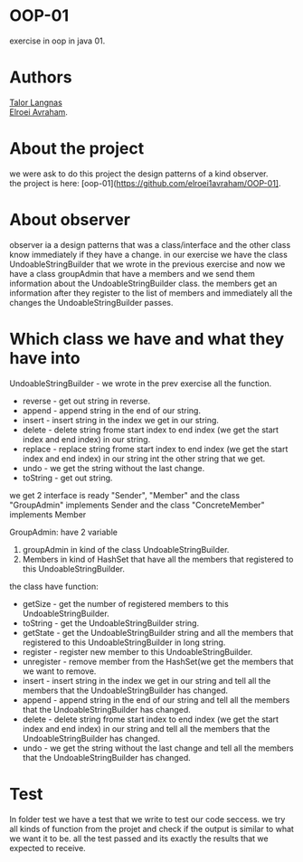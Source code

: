 # OOP-01
exercise in oop in java 01.

# Authors
[Talor Langnas](https://github.com/TalorLangnas)  
[Elroei Avraham](https://github.com/elroei1avraham).


# About the project
we were ask to do this project the design patterns of a kind observer.  
the project is here:  [oop-01](https://github.com/elroei1avraham/OOP-01].


# About observer
observer ia a design patterns that was a class/interface and the other class know immediately if they have a change.
in our exercise we have the class UndoableStringBuilder that we wrote in the previous exercise and now we have a class groupAdmin that have a members and we send them information about the UndoableStringBuilder class.
the members get an information after they register to the list of members and immediately all the changes the UndoableStringBuilder passes.


# Which class we have and what they have into
UndoableStringBuilder - we wrote in the prev exercise all the function.
 - reverse - get out string in reverse.
 - append - append string in the end of our string.
 - insert - insert string in the index we get in our string.  
 - delete - delete string frome start index to end index (we get the start index and end index) in our string.
 - replace - replace string frome start index to end index (we get the start index and end index) in our string int the other string that we get.
 - undo - we get the string without the last change.
 - toString - get out string.
 
we get 2 interface is ready "Sender", "Member" and the class "GroupAdmin" implements Sender and the class "ConcreteMember" implements Member

GroupAdmin:
have 2 variable
1. groupAdmin in kind of the class UndoableStringBuilder.
2. Members in kind of HashSet<Member> that have all the members that registered to this UndoableStringBuilder.

the class have function: 
 - getSize - get the number of registered members to this UndoableStringBuilder.
 - toString - get the UndoableStringBuilder string.
 - getState - get the UndoableStringBuilder string and all the members that registered to this UndoableStringBuilder in long string.
 - register - register new member to this UndoableStringBuilder.
 - unregister - remove member from the HashSet(we get the members that we want to remove.
 - insert - insert string in the index we get in our string and tell all the members that the UndoableStringBuilder has changed.
 - append - append string in the end of our string and tell all the members that the UndoableStringBuilder has changed.
  - delete - delete string frome start index to end index (we get the start index and end index) in our string and tell all the members that the UndoableStringBuilder has changed.
 - undo - we get the string without the last change and tell all the members that the UndoableStringBuilder has changed.
 
 # Test
 In folder test we have a test that we write to test our code seccess. we try all kinds of function from the projet and check if the output is similar to what we want it to be.
 all the test passed and its exactly the results that we expected to receive.

